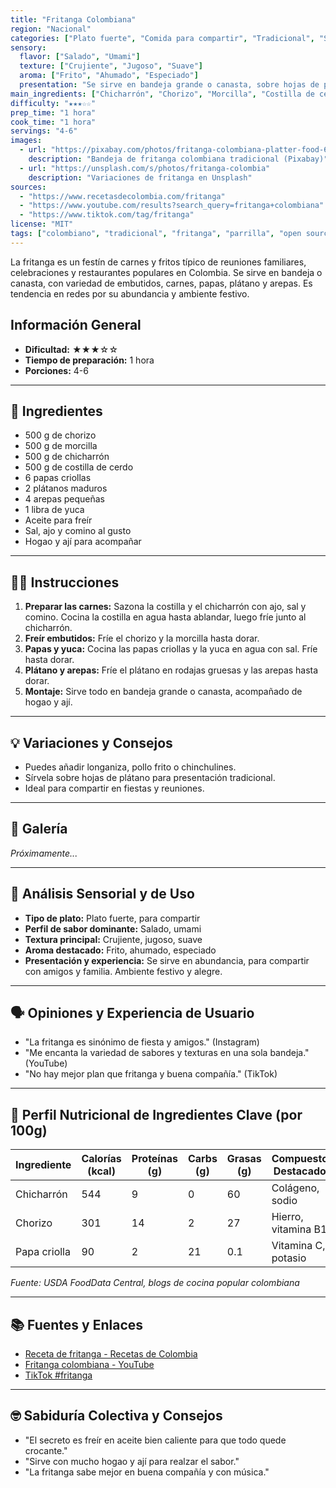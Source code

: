 ```yaml
---
title: "Fritanga Colombiana"
region: "Nacional"
categories: ["Plato fuerte", "Comida para compartir", "Tradicional", "Street food"]
sensory:
  flavor: ["Salado", "Umami"]
  texture: ["Crujiente", "Jugoso", "Suave"]
  aroma: ["Frito", "Ahumado", "Especiado"]
  presentation: "Se sirve en bandeja grande o canasta, sobre hojas de plátano, para compartir en ambiente festivo."
main_ingredients: ["Chicharrón", "Chorizo", "Morcilla", "Costilla de cerdo", "Papa criolla", "Yuca", "Plátano", "Arepa"]
difficulty: "★★★☆☆"
prep_time: "1 hora"
cook_time: "1 hora"
servings: "4-6"
images:
  - url: "https://pixabay.com/photos/fritanga-colombiana-platter-food-6277743/"
    description: "Bandeja de fritanga colombiana tradicional (Pixabay)"
  - url: "https://unsplash.com/s/photos/fritanga-colombia"
    description: "Variaciones de fritanga en Unsplash"
sources:
  - "https://www.recetasdecolombia.com/fritanga"
  - "https://www.youtube.com/results?search_query=fritanga+colombiana"
  - "https://www.tiktok.com/tag/fritanga"
license: "MIT"
tags: ["colombiano", "tradicional", "fritanga", "parrilla", "open source"]
---
```




La fritanga es un festín de carnes y fritos típico de reuniones familiares, celebraciones y restaurantes populares en Colombia. Se sirve en bandeja o canasta, con variedad de embutidos, carnes, papas, plátano y arepas. Es tendencia en redes por su abundancia y ambiente festivo.

## Información General

* **Dificultad:** ★★★☆☆
* **Tiempo de preparación:** 1 hora
* **Porciones:** 4-6

---

## 📝 Ingredientes

- 500 g de chorizo
- 500 g de morcilla
- 500 g de chicharrón
- 500 g de costilla de cerdo
- 6 papas criollas
- 2 plátanos maduros
- 4 arepas pequeñas
- 1 libra de yuca
- Aceite para freír
- Sal, ajo y comino al gusto
- Hogao y ají para acompañar

---

## 👨‍🍳 Instrucciones

1. **Preparar las carnes:** Sazona la costilla y el chicharrón con ajo, sal y comino. Cocina la costilla en agua hasta ablandar, luego fríe junto al chicharrón.
2. **Freír embutidos:** Fríe el chorizo y la morcilla hasta dorar.
3. **Papas y yuca:** Cocina las papas criollas y la yuca en agua con sal. Fríe hasta dorar.
4. **Plátano y arepas:** Fríe el plátano en rodajas gruesas y las arepas hasta dorar.
5. **Montaje:** Sirve todo en bandeja grande o canasta, acompañado de hogao y ají.

---

## 💡 Variaciones y Consejos

- Puedes añadir longaniza, pollo frito o chinchulines.
- Sírvela sobre hojas de plátano para presentación tradicional.
- Ideal para compartir en fiestas y reuniones.

---

## 📸 Galería

*Próximamente...*

---

## 🔬 Análisis Sensorial y de Uso

- **Tipo de plato:** Plato fuerte, para compartir
- **Perfil de sabor dominante:** Salado, umami
- **Textura principal:** Crujiente, jugoso, suave
- **Aroma destacado:** Frito, ahumado, especiado
- **Presentación y experiencia:** Se sirve en abundancia, para compartir con amigos y familia. Ambiente festivo y alegre.

---

## 🗣️ Opiniones y Experiencia de Usuario

- "La fritanga es sinónimo de fiesta y amigos." (Instagram)
- "Me encanta la variedad de sabores y texturas en una sola bandeja." (YouTube)
- "No hay mejor plan que fritanga y buena compañía." (TikTok)

---

## 🧬 Perfil Nutricional de Ingredientes Clave (por 100g)

| Ingrediente   | Calorías (kcal) | Proteínas (g) | Carbs (g) | Grasas (g) | Compuestos Destacados |
|---------------|-----------------|--------------|-----------|------------|----------------------|
| Chicharrón    | 544             | 9            | 0         | 60         | Colágeno, sodio      |
| Chorizo       | 301             | 14           | 2         | 27         | Hierro, vitamina B12 |
| Papa criolla  | 90              | 2            | 21        | 0.1        | Vitamina C, potasio  |

*Fuente: USDA FoodData Central, blogs de cocina popular colombiana*

---

## 📚 Fuentes y Enlaces

- [Receta de fritanga - Recetas de Colombia](https://www.recetasdecolombia.com/fritanga)
- [Fritanga colombiana - YouTube](https://www.youtube.com/results?search_query=fritanga+colombiana)
- [TikTok #fritanga](https://www.tiktok.com/tag/fritanga)

---

## 🤓 Sabiduría Colectiva y Consejos

- "El secreto es freír en aceite bien caliente para que todo quede crocante."
- "Sirve con mucho hogao y ají para realzar el sabor."
- "La fritanga sabe mejor en buena compañía y con música."
